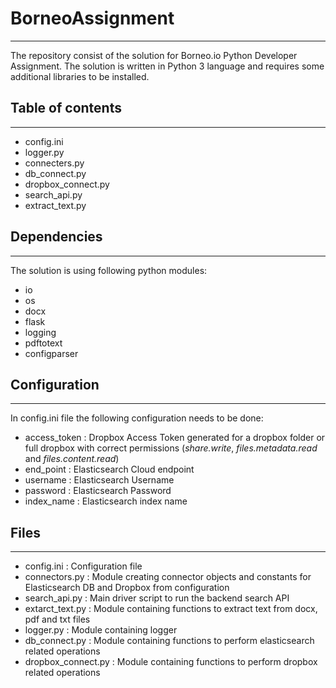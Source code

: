 # BorneoAssignment
------------------

The repository consist of the solution for Borneo.io Python Developer Assignment.
The solution is written in Python 3 language and requires some additional libraries to be installed.

## Table of contents
--------------------

* config.ini
* logger.py
* connecters.py
* db_connect.py
* dropbox_connect.py
* search_api.py
* extract_text.py


## Dependencies
---------------

The solution is using following python modules:

* io
* os
* docx
* flask
* logging
* pdftotext
* configparser

## Configuration
----------------

In config.ini file the following configuration needs to be done:

* access_token  : Dropbox Access Token generated for a dropbox folder or full dropbox with correct permissions (_share.write_, _files.metadata.read_ and _files.content.read_)
* end_point     : Elasticsearch Cloud endpoint
* username      : Elasticsearch Username
* password      : Elasticsearch Password
* index_name    : Elasticsearch index name

## Files
--------

* config.ini          : Configuration file
* connectors.py       : Module creating connector objects and constants for Elasticsearch DB and Dropbox from configuration
* search_api.py       : Main driver script to run the backend search API
* extarct_text.py     : Module containing functions to extract text from docx, pdf and txt files
* logger.py           : Module containing logger
* db_connect.py       : Module containing functions to perform elasticsearch related operations
* dropbox_connect.py  : Module containing functions to perform dropbox related operations
